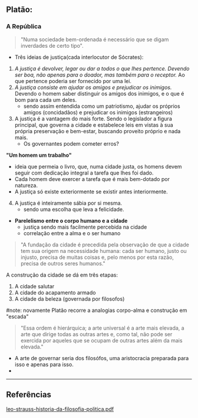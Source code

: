 ## Platão:
### A República
>"Numa sociedade bem-ordenada é necessário que se digam inverdades de certo tipo".

- Três ideias de justiça(cada interlocutor de Sócrates):
1. *A justiça é devolver, legar ou dar a todos o que lhes pertence. Devendo ser boa, não apenas para o doador, mas também para o receptor.* Ao que pertence poderia ser fornecido por uma lei.
2. *A justiça consiste em ajudar os amigos e prejudicar os inimigos.* Devendo o homem saber distinguir os amigos dos inimigos, e o que é bom para cada um deles. 
	- sendo assim entendida como um patriotismo, ajudar os próprios amigos (concidadãos) e prejudicar os inimigos (estrangeiros)
3. A justiça é a vantagem do mais forte. Sendo o legislador a figura principal, que governa a cidade e estabelece leis em vistas à sua própria preservação e bem-estar, buscando proveito próprio e nada mais.
	- Os governantes podem cometer erros? 

**"Um homem um trabalho"**
- ideia que permeia o livro, que, numa cidade justa, os homens devem seguir com dedicação integral a tarefa que lhes foi dado.
- Cada homem deve exercer a tarefa que é mais bem-dotado por natureza.
- A justiça só existe exteriormente se existir antes interiormente.

4. A justiça é inteiramente sábia por si mesma.
	- sendo uma escolha que leva a felicidade.

- **Parelelismo entre o corpo humano e a cidade**
	- justiça sendo mais facilmente percebida na cidade
	- correlação entre a alma e o ser humano

>"A fundação da cidade é precedida pela observação de que a cidade tem sua ori­gem na necessidade humana: cada ser humano, justo ou injusto, precisa de muitas coisas e, pelo menos por esta razão, precisa de outros seres humanos."

A construção da cidade se dá em três etapas:
1. A cidade salutar
2. A cidade do acapamento armado
3. A cidade da beleza (governada por filosofos)

#note: novamente Platão recorre a analogias corpo-alma e construção em "escada"

> "Essa ordem é hierárquica; a arte universal é a arte mais elevada, a arte que dirige todas as outras artes e, como tal, não pode ser exercida por aqueles que se ocupam de outras artes além da mais elevada."

- A arte de governar seria dos filosófos, uma aristocracia preparada para isso e apenas para isso.
- 

---
## Referências
[leo-strauss-historia-da-filosofia-politica.pdf](file:///home/gdon/Documentos/artigos/livros-didaticos/leo-strauss-historia-da-filosofia-politica.pdf)
